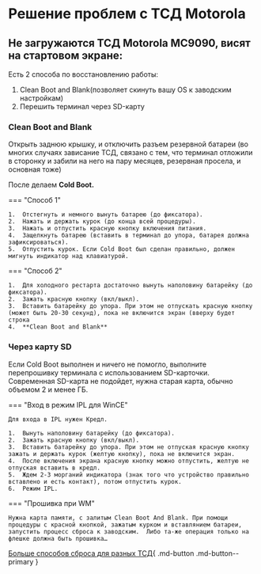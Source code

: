 # Решение проблем с ТСД Motorola 

## Не загружаются ТСД Motorola MC9090, висят на стартовом экране:

Есть 2 способа по восстановлению работы:

1.  Clean Boot and Blank(позволяет скинуть вашу OS к заводским настройкам)
2.  Перешить терминал через SD-карту

### Clean Boot and Blank

Открыть заднюю крышку, и отключить разъем резервной батареи (во многих случаях зависание ТСД, связано с тем, что терминал отложили в сторонку и забили на него на пару месяцев, резервная просела, и основная тоже)

После делаем **Cold Boot.**

=== "Способ 1"

    1.  Отстегнуть и немного вынуть батарею (до фиксатора).
    2.  Нажать и держать курок (до конца всей процедуры).
    3.  Нажать и отпустить красную кнопку включения питания.
    4.  Защелкнуть батарею (вставить в терминал до упора, батарея должна зафиксироваться).
    5.  Отпустить курок. Если Cold Boot был сделан правильно, должен мигнуть индикатор над клавиатурой.

=== "Способ 2"

    1.  Для холодного рестарта достаточно вынуть наполовину батарейку (до фиксатора).
    2.  Зажать красную кнопку (вкл/выкл).
    3.  Вставить батарейку до упора. При этом не отпускать красную кнопку (может быть 20-30 секунд), пока не включится экран (вверху будет строка
    4.  **Clean Boot and Blank**

### Через карту SD

Если Cold Boot выполнен и ничего не помогло, выполните перепрошивку терминала с использованием SD-карточки. Современная SD-карта не подойдет, нужна старая карта, обычно объемом 2 и менее ГБ.

=== "Вход в режим IPL для WinCE"

    Для входа в IPL нужен Кредл.

    1.  Вынуть наполовину батарейку (до фиксатора).
    2.  Зажать красную кнопку (вкл/выкл).
    3.  Вставить батарейку до упора. При этом не отпуская красную кнопку зажать и держать курок (желтую кнопку), пока не включится экран.
    4.  После включения экрана красную кнопку можно отпустить, желтую не отпуская вставить в кредл.
    5.  Ждем 2-3 морганий индикатора (знак того что устройство правильно вставлено и есть контакт), потом отпустить курок.
    6.  Режим IPL.

=== "Прошивка при WM"

    Нужна карта памяти, с залитым Clean Boot And Blank. При помощи процедуры с красной кнопкой, зажатым курком и вставлянием батареи, запустить процесс сброса к заводским.  Либо та-же операция только на флешке должна быть прошивка…

[Больше способов сброса для разных ТСД](https://www.mobilitysolutions.cz/eng/faq/mobile-computers/factory-resets){ .md-button .md-button--primary }